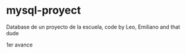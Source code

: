 # mysql-proyect
Database de un proyecto de la escuela, code by Leo, Emiliano and that dude 

1er avance
